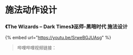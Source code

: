 # 施法动作设计

### 《The Wizards – Dark Times》巫师-黑暗时代 施法设计

{% embed url="https://youtu.be/SrweBGJUAsg" %}

> 哔哩哔哩视频链接：
